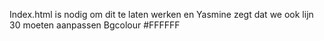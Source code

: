 Index.html is nodig om dit te laten werken
en Yasmine zegt dat we ook lijn 30 moeten aanpassen Bgcolour #FFFFFF
